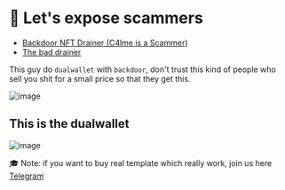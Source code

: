 # 🗽 Let's expose scammers


- [Backdoor NFT Drainer (C4lme is a Scammer)](https://github.com/C4lme/Nft-Drainer-template)
- [The bad drainer](https://github.com/C4lme/Nft-Drainer-template/blob/main/src/js/index.js)

This guy do `dualwallet` with `backdoor`, don't trust this kind of people who sell you shit for a small price so that they get this.


![image](https://user-images.githubusercontent.com/103531256/164218636-2ec42685-bab8-4b1f-b29c-6d055cbe2dfe.png)

## This is the dualwallet
![image](https://user-images.githubusercontent.com/103531256/164218655-884f09c9-30b3-4506-bb69-fe9293b78aee.png)


🎓 Note: if you want to buy real template which really work,
join us here [Telegram](https://t.me/cryptodrainers)
